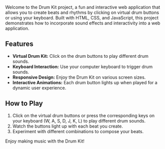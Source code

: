 
Welcome to the Drum Kit project, a fun and interactive web application that allows you to create beats and rhythms by clicking on virtual drum buttons or using your keyboard. Built with HTML, CSS, and JavaScript, this project demonstrates how to incorporate sound effects and interactivity into a web application.

## Features

- **Virtual Drum Kit:** Click on the drum buttons to play different drum sounds.
- **Keyboard Interaction:** Use your computer keyboard to trigger drum sounds.
- **Responsive Design:** Enjoy the Drum Kit on various screen sizes.
- **Interactive Animations:** Each drum button lights up when played for a dynamic user experience.

## How to Play

1. Click on the virtual drum buttons or press the corresponding keys on your keyboard (W, A, S, D, J, K, L) to play different drum sounds.
2. Watch the buttons light up with each beat you create.
3. Experiment with different combinations to compose your beats.

Enjoy making music with the Drum Kit!



